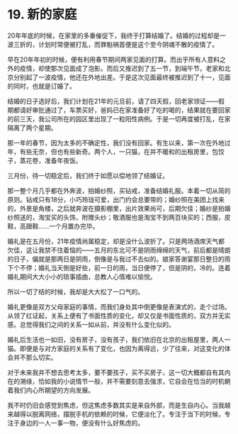 # 19. 新的家庭

20年年底的时候，在家里的多番催促下，我终于打算结婚了。结婚的过程却是一波三折的，计划时常便被打乱，而罪魁祸首便是这个至今阴魂不散的疫情了。

早在20年年初的时候，便有利用春节期间两家见面的打算。而出乎所有人意料之外的疫情，却使那次见面成了泡影。而后又推迟到了五一节，到端午节，老家和北京分别起了一波疫情，他还在外地出差。于是这次见面最终被推迟到了十一，见面的同时，也就是订婚了。

结婚的日子选好后，我们计划在21年的元旦前，请了四天假，回老家领证——假期都请好审批通过了，车票买好，爸妈已在家准备好了吃的喝的，结果就在要回家的前三天，我公司所在的园区里出现了一粒阳性病例。于是一切再度被打乱，在家隔离了两个星期。

那一年的春节，因为太多的不确定性，我们没有回家。有生以来，第一次在外地过年，有些无奈，但也有些新奇。两个人，一只猫，在并不暖和的出租房里，包饺子，蒸花卷，准备年夜饭。

三月份，待一切稳定后，我们终于如愿以偿地领了结婚证。

那一整个月几乎都在外奔波，拍婚纱照，买钻戒，准备结婚礼服。本着一切从简的原则。钻戒只有18分，小巧玲珑可爱，出门约会总要带的；婚纱照在美团上找来的，外景是角楼，之后就奔波在摄影棚里，出片效果尚可，后期欠佳；婚纱是拍婚纱照送的，淘宝买的头饰，附赠头纱；敬酒服也是淘宝不到两百块买的；西服，皮鞋，高跟鞋……一个月置办完毕。

婚礼是在五月份，21年疫情尚属稳定，却是没什么波折了。只是两场酒席天气都欠佳，这让我禁不住着恼的——五月的东北可不是阴雨绵绵的天气，前后都是晴朗的日子，偏就是那两日是阴雨，倒像是与我过不去似的。娘家答谢宴那日整日的雨下个不停；婚礼当天倒是好些，前一日的雨，当日便停了，但是阴的，冷的。连着婚礼期间大大小小的琐事插曲，总教人心情难以愉悦。

所以一切了结的时候，我却是大大松了一口气的。

婚礼更像是双方父母家庭的事情，而我们身处其中倒更像是表演式的，走个过场。从领了红证起，关系上便有了书面性质的变化，却又仅是书面性质的，双方并无实感。总觉得我们之间的关系一如从前，并没有什么变化似的。

婚礼后生活也一如旧，没有房子，没有孩子，我们依旧在北京的出租屋里，两人一猫。即便是与对方家庭的关系有了变化，也因为离得远，少了往来，对这变化的体会并不那么切实。

对于未来我并不想去思考太多，要不要孩子，买不买房子，这一切大概都自有其内在的溯缘，恰如我的小说情节一般，并不需要刻意去强求，它自会在恰当的时机朝着我们内心所期望的方向发展。

我不时仍旧会感觉到焦虑，但这焦虑多数其实是来自外部，而是生自内心。当我越来越得以脱离网络，摆脱手机的依赖的时候，它便淡化了。专注于当下的时候，专注于身边的一人一事一物，便没有什么好焦虑的。